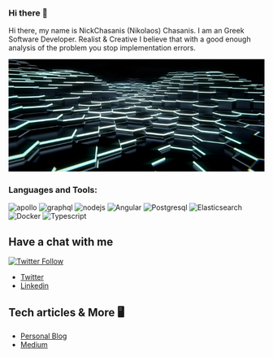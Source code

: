 ### Hi there 👋
Hi there, my name is NickChasanis (Nikolaos) Chasanis. I am an Greek Software Developer. Realist & Creative
I believe that with a good enough analysis of the problem you stop implementation errors.


<img src="https://raw.githubusercontent.com/NickChasanis/NickChasanis/master/tron.jpg" width="1000"/>


<h3 align="left">Languages and Tools:</h3>
<p align="left">
<a target="_blank"><img src="https://www.vectorlogo.zone/logos/apollographql/apollographql-icon.svg" alt="apollo" width="40" height="40"/>
<a target="_blank"><img src="https://cdn.jsdelivr.net/gh/devicons/devicon/icons/graphql/graphql-plain-wordmark.svg" alt="graphql" width="40" height="40"/>
<a target="_blank"> <img src="https://cdn.jsdelivr.net/gh/devicons/devicon/icons/nodejs/nodejs-original-wordmark.svg" alt="nodejs" width="40" height="40"/>
<a target="_blank"> <img src="https://cdn.jsdelivr.net/gh/devicons/devicon/icons/angularjs/angularjs-original.svg" alt="Angular" width="40" height="40"/>
<a target="_blank"> <img src="https://www.vectorlogo.zone/logos/postgresql/postgresql-icon.svg" alt="Postgresql" width="40" height="40"/>
<a target="_blank"> <img src="https://www.vectorlogo.zone/logos/elastic/elastic-icon.svg" alt="Elasticsearch" width="40" height="40"/>
<a target="_blank"> <img src="https://www.vectorlogo.zone/logos/docker/docker-official.svg" alt="Docker" width="40" height="40"/>
<a target="_blank"> <img src="https://www.vectorlogo.zone/logos/typescriptlang/typescriptlang-icon.svg" alt="Typescript" width="40" height="40"/></p>



## Have a chat with me
[![Twitter Follow](https://img.shields.io/twitter/follow/ChasanisNickos?color=1DA1F2&logo=twitter&style=for-the-badge)](https://twitter.com/intent/follow?original_referer=https%3A%2F%2Fgithub.com%2FBendikMatej&screen_name=ChasanisNickos)

- [Twitter](https://twitter.com/ChasanisNickos)
- [Linkedin](https://it.linkedin.com/in/nikolaoschasanis)

## Tech articles & More 🖥
- [Personal Blog](https://nikolaoschasanis.com)
- [Medium](https://medium.com/@ChasanisNickos)

<!--
**NickChasanis/NickChasanis** is a ✨ _special_ ✨ repository because its `README.md` (this file) appears on your GitHub profile.

Here are some ideas to get you started:

- 🔭 I’m currently working on ...
- 🌱 I’m currently learning ...
- 👯 I’m looking to collaborate on ...
- 🤔 I’m looking for help with ...
- 💬 Ask me about ...
- 📫 How to reach me: ...
- 😄 Pronouns: ...
- ⚡ Fun fact: ...
-->
